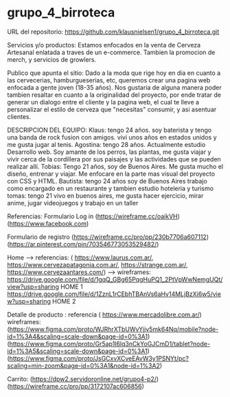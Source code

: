 # grupo_4_birroteca
URL del repositorio: https://github.com/klausnielsen1/grupo_4_birroteca.git


Servicios y/o productos:
Estamos enfocados en la venta de Cerveza Artesanal enlatada a traves de un e-commerce. Tambien la promocion de merch, y servicios de growlers. 

Publico que apunta el sitio:
Dado a la moda que rige hoy en dia en cuanto a las cervecerias, hamburgueserias, etc, queremos crear una pagina web enfocada a gente joven (18-35 años). Nos gustaria de alguna manera poder tambien resaltar en cuanto a la originalidad del proyecto, por ende tratar de generar un dialogo entre el cliente y la pagina web, el cual te lleve a personalizar el estilo de cerveza que "necesitas"  consumir, y asi asentuar clientes. 

DESCRIPCION DEL EQUIPO:
Klaus: tengo 24 años. soy baterista y tengo una banda de rock fusion con amigos. vivi unos años en estados unidos y me gusta jugar al tenis.
Agostina: tengo 28 años. Actualmente estudio Desarrollo web. Soy amante de los perros, las plantas, me gusta viajar y vivir cerca de la cordillera por sus paisajes y las actividades que se pueden realizar allí. 
Tobias: Tengo 21 años, soy de Buenos Aires. Me gusta mucho el diseño, entrenar y viajar. Me enfocare en la parte mas visual del proyecto con CSS y HTML.
Bautista: tengo 24 años soy de Buenos Aires trabajo como encargado en un restaurante y tambien estudio hoteleria y turismo
tomas: tengo 21 vivo en buenos aires, me gusta hacer ejercicio, mirar anime, jugar videojuegos y trabajo en un taller 



Referencias:
Formulario Log in (https://wireframe.cc/oaikVH)(https://www.facebook.com)


Formulario de registro (https://wireframe.cc/pro/pp/230b7706a607112)(https://ar.pinterest.com/pin/703546773053529482/)


Home --> referencias: ( https://www.laurus.com.ar/, https://www.cervezapatagonia.com.ar/, https://strange.com.ar/, https://www.cervezaantares.com/)
--> wireframes: https://drive.google.com/file/d/1gqQ_GBg65PqgHuPQ1_2PtVpWwNemgUQt/view?usp=sharing HOME 1
https://drive.google.com/file/d/1ZznL1rCEbhTBAnVs6aHv14MLjBzXi6w5/view?usp=sharing HOME 2

Detalle de producto :  referencia ( https://www.mercadolibre.com.ar/)
wireframes:
(https://www.figma.com/proto/WJRhrXTbUWvYjjv5mk64Nq/mobile?node-id=1%3A4&scaling=scale-down&page-id=0%3A1)
(https://www.figma.com/proto/Gr5ap1I6lq3nCkYoGJCmD1/tablet?node-id=1%3A5&scaling=scale-down&page-id=0%3A1)
(https://www.figma.com/proto/JsGCxvXCveEAvW3y1PSNYt/pc?scaling=min-zoom&page-id=0%3A1&node-id=1%3A2)



Carrito: (https://dpw2.servidoronline.net/grupo4-p2/)
(https://wireframe.cc/pro/pp/3172107ac606856)


